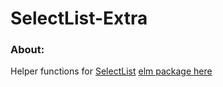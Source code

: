 # SelectList-Extra


### About:
Helper functions for [SelectList](http://package.elm-lang.org/packages/rtfeldman/selectlist/latest/SelectList)
[elm package here](http://package.elm-lang.org/packages/johnathanbostrom/selectlist-extra/latest)
